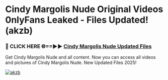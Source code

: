 # Cindy Margolis Nude Original Videos 0nlyFans Leaked - Files Updated! (akzb)

<h3>🔴 CLICK HERE 🌐==►► <a href="https://tinyurl.com/yrmya6cz" rel="nofollow">Cindy Margolis Nude Updated Files</a></h3>

Get Cindy Margolis Nude and all content. Now you can access all videos and pictures of Cindy Margolis Nude. New Updated Files 2025!

[![akzb](https://i.imgur.com/FMdXYCs.gif)](https://tinyurl.com/yrmya6cz)
